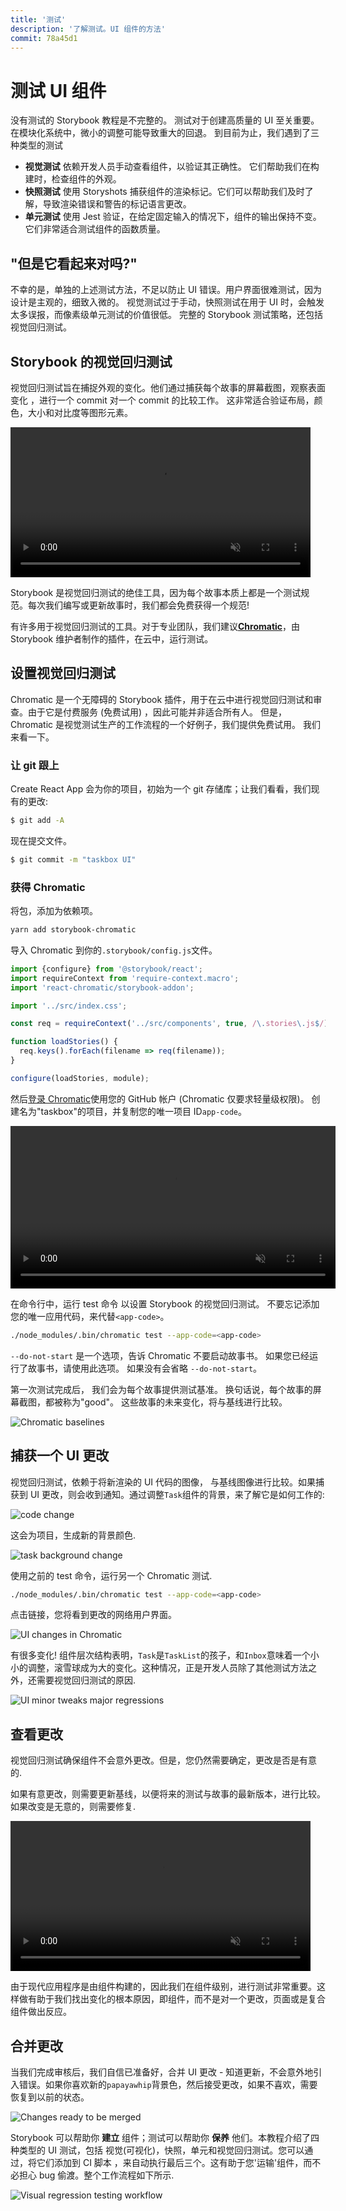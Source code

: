 ```yaml
---
title: '测试'
description: '了解测试。UI 组件的方法'
commit: 78a45d1
---
```


# 测试 UI 组件

没有测试的 Storybook 教程是不完整的。 测试对于创建高质量的 UI 至关重要。 在模块化系统中，微小的调整可能导致重大的回退。 到目前为止，我们遇到了三种类型的测试

- **视觉测试** 依赖开发人员手动查看组件，以验证其正确性。 它们帮助我们在构建时，检查组件的外观。
- **快照测试** 使用 Storyshots 捕获组件的渲染标记。它们可以帮助我们及时了解，导致渲染错误和警告的标记语言更改。
- **单元测试** 使用 Jest 验证，在给定固定输入的情况下，组件的输出保持不变。 它们非常适合测试组件的函数质量。

## "但是它看起来对吗?"

不幸的是，单独的上述测试方法，不足以防止 UI 错误。用户界面很难测试，因为设计是主观的，细致入微的。 视觉测试过于手动，快照测试在用于 UI 时，会触发太多误报，而像素级单元测试的价值很低。 完整的 Storybook 测试策略，还包括视觉回归测试。

## Storybook 的视觉回归测试

视觉回归测试旨在捕捉外观的变化。他们通过捕获每个故事的屏幕截图，观察表面变化 ，进行一个 commit 对一个 commit 的比较工作。 这非常适合验证布局，颜色，大小和对比度等图形元素。

<video autoPlay muted playsInline loop style="width:480px; margin: 0 auto;">
  <source
    src="/visual-regression-testing.mp4"
    type="video/mp4"
  />
</video>

Storybook 是视觉回归测试的绝佳工具，因为每个故事本质上都是一个测试规范。每次我们编写或更新故事时，我们都会免费获得一个规范!

有许多用于视觉回归测试的工具。对于专业团队，我们建议[**Chromatic**](https://www.chromaticqa.com/)，由 Storybook 维护者制作的插件，在云中，运行测试。

## 设置视觉回归测试

Chromatic 是一个无障碍的 Storybook 插件，用于在云中进行视觉回归测试和审查。由于它是付费服务 (免费试用) ，因此可能并非适合所有人。 但是，Chromatic 是视觉测试生产的工作流程的一个好例子，我们提供免费试用。 我们来看一下。

### 让 git 跟上

Create React App 会为你的项目，初始为一个 git 存储库；让我们看看，我们现有的更改:

```bash
$ git add -A
```

现在提交文件。

```bash
$ git commit -m "taskbox UI"
```

### 获得 Chromatic

将包，添加为依赖项。

```bash
yarn add storybook-chromatic
```

导入 Chromatic 到你的`.storybook/config.js`文件。

```javascript
import {configure} from '@storybook/react';
import requireContext from 'require-context.macro';
import 'react-chromatic/storybook-addon';

import '../src/index.css';

const req = requireContext('../src/components', true, /\.stories\.js$/);

function loadStories() {
  req.keys().forEach(filename => req(filename));
}

configure(loadStories, module);
```

然后[登录 Chromatic](https://chromaticqa.com/start)使用您的 GitHub 帐户 (Chromatic 仅要求轻量级权限)。 创建名为"taskbox"的项目，并复制您的唯一项目 ID`app-code`。

<video autoPlay muted playsInline loop style="width:520px; margin: 0 auto;">
  <source
    src="/chromatic-setup-learnstorybook.mp4"
    type="video/mp4"
  />
</video>

在命令行中，运行 test 命令 以设置 Storybook 的视觉回归测试。 不要忘记添加您的唯一应用代码，来代替`<app-code>`。

```bash
./node_modules/.bin/chromatic test --app-code=<app-code>
```

<div class="aside">
<code>--do-not-start</code> 是一个选项，告诉 Chromatic 不要启动故事书。 如果您已经运行了故事书，请使用此选项。 如果没有会省略 <code>--do-not-start</code>。
</div>

第一次测试完成后， 我们会为每个故事提供测试基准。 换句话说，每个故事的屏幕截图，都被称为"good"。 这些故事的未来变化，将与基线进行比较。

![Chromatic baselines](/chromatic-baselines.png)

## 捕获一个 UI 更改

视觉回归测试，依赖于将新渲染的 UI 代码的图像， 与基线图像进行比较。如果捕获到 UI 更改，则会收到通知。通过调整`Task`组件的背景，来了解它是如何工作的:

![code change](/chromatic-change-to-task-component.png)

这会为项目，生成新的背景颜色.

![task background change](/chromatic-task-change.png)

使用之前的 test 命令，运行另一个 Chromatic 测试.

```bash
./node_modules/.bin/chromatic test --app-code=<app-code>
```

点击链接，您将看到更改的网络用户界面。

![UI changes in Chromatic](/chromatic-catch-changes.png)

有很多变化! 组件层次结构表明，`Task`是`TaskList`的孩子，和`Inbox`意味着一个小小的调整，滚雪球成为大的变化。这种情况，正是开发人员除了其他测试方法之外，还需要视觉回归测试的原因.

![UI minor tweaks major regressions](/minor-major-regressions.gif)

## 查看更改

视觉回归测试确保组件不会意外更改。但是，您仍然需要确定，更改是否是有意的.

如果有意更改，则需要更新基线，以便将来的测试与故事的最新版本，进行比较。如果改变是无意的，则需要修复.

<video autoPlay muted playsInline loop style="width:480px; margin: 0 auto;">
  <source
    src="/website-workflow-review-merge-optimized.mp4"
    type="video/mp4"
  />
</video>

由于现代应用程序是由组件构建的，因此我们在组件级别，进行测试非常重要。这样做有助于我们找出变化的根本原因，即组件，而不是对一个更改，页面或是复合组件做出反应。

## 合并更改

当我们完成审核后，我们自信已准备好，合并 UI 更改 - 知道更新，不会意外地引入错误。如果你喜欢新的`papayawhip`背景色，然后接受更改，如果不喜欢，需要恢复到以前的状态。

![Changes ready to be merged](/chromatic-review-finished.png)

Storybook 可以帮助你 **建立** 组件；测试可以帮助你 **保养** 他们。本教程介绍了四种类型的 UI 测试，包括 视觉(可视化)，快照，单元和视觉回归测试。您可以通过，将它们添加到 CI 脚本 ，来自动执行最后三个。这有助于您'运输'组件，而不必担心 bug 偷渡。整个工作流程如下所示.

![Visual regression testing workflow](/cdd-review-workflow.png)
